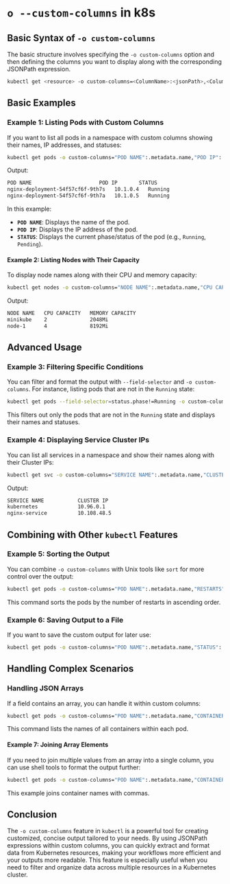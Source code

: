 # `o --custom-columns` in k8s

## **Basic Syntax of `-o custom-columns`**

The basic structure involves specifying the `-o custom-columns` option and then defining the columns you want to display along with the corresponding JSONPath expression.

```bash
kubectl get <resource> -o custom-columns=<ColumnName>:<jsonPath>,<ColumnName>:<jsonPath>
```

## **Basic Examples**

### **Example 1: Listing Pods with Custom Columns**

If you want to list all pods in a namespace with custom columns showing their names, IP addresses, and statuses:

```bash
kubectl get pods -o custom-columns="POD NAME":.metadata.name,"POD IP":.status.podIP,"STATUS":.status.phase
```

Output:

```txt
POD NAME                      POD IP       STATUS
nginx-deployment-54f57cf6f-9th7s   10.1.0.4   Running
nginx-deployment-54f57cf6f-9th7a   10.1.0.5   Running
```

In this example:

- **`POD NAME`**: Displays the name of the pod.
- **`POD IP`**: Displays the IP address of the pod.
- **`STATUS`**: Displays the current phase/status of the pod (e.g., `Running`, `Pending`).

#### **Example 2: Listing Nodes with Their Capacity**

To display node names along with their CPU and memory capacity:

```bash
kubectl get nodes -o custom-columns="NODE NAME":.metadata.name,"CPU CAPACITY":.status.capacity.cpu,"MEMORY CAPACITY":.status.capacity.memory
```

Output:

```txt
NODE NAME   CPU CAPACITY   MEMORY CAPACITY
minikube    2              2048Mi
node-1      4              8192Mi
```

## **Advanced Usage**

### **Example 3: Filtering Specific Conditions**

You can filter and format the output with `--field-selector` and `-o custom-columns`. For instance, listing pods that are not in the `Running` state:

```bash
kubectl get pods --field-selector=status.phase!=Running -o custom-columns="POD NAME":.metadata.name,"STATUS":.status.phase
```

This filters out only the pods that are not in the `Running` state and displays their names and statuses.

### **Example 4: Displaying Service Cluster IPs**

You can list all services in a namespace and show their names along with their Cluster IPs:

```bash
kubectl get svc -o custom-columns="SERVICE NAME":.metadata.name,"CLUSTER IP":.spec.clusterIP
```

Output:

```txt
SERVICE NAME           CLUSTER IP
kubernetes             10.96.0.1
nginx-service          10.108.48.5
```

## **Combining with Other `kubectl` Features**

### **Example 5: Sorting the Output**

You can combine `-o custom-columns` with Unix tools like `sort` for more control over the output:

```bash
kubectl get pods -o custom-columns="POD NAME":.metadata.name,"RESTARTS":.status.containerStatuses[*].restartCount | sort -k2 -n
```

This command sorts the pods by the number of restarts in ascending order.

### **Example 6: Saving Output to a File**

If you want to save the custom output for later use:

```bash
kubectl get pods -o custom-columns="POD NAME":.metadata.name,"STATUS":.status.phase > pod-statuses.txt
```

## **Handling Complex Scenarios**

### **Handling JSON Arrays**

If a field contains an array, you can handle it within custom columns:

```bash
kubectl get pods -o custom-columns="POD NAME":.metadata.name,"CONTAINERS":.spec.containers[*].name
```

This command lists the names of all containers within each pod.

#### **Example 7: Joining Array Elements**

If you need to join multiple values from an array into a single column, you can use shell tools to format the output further:

```bash
kubectl get pods -o custom-columns="POD NAME":.metadata.name,"CONTAINERS":.spec.containers[*].name | tr ' ' ','
```

This example joins container names with commas.

## Conclusion

The `-o custom-columns` feature in `kubectl` is a powerful tool for creating customized, concise output tailored to your needs. By using JSONPath expressions within custom columns, you can quickly extract and format data from Kubernetes resources, making your workflows more efficient and your outputs more readable. This feature is especially useful when you need to filter and organize data across multiple resources in a Kubernetes cluster.
